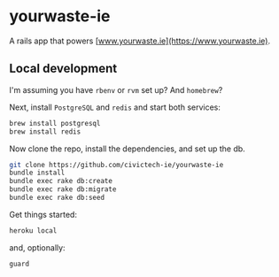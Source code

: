 # yourwaste-ie

A rails app that powers [www.yourwaste.ie](https://www.yourwaste.ie).

## Local development

I'm assuming you have `rbenv` or `rvm` set up? And `homebrew`?

Next, install `PostgreSQL` and `redis` and start both services:

```bash
brew install postgresql
brew install redis
```

Now clone the repo, install the dependencies, and set up the db.

```bash
git clone https://github.com/civictech-ie/yourwaste-ie
bundle install
bundle exec rake db:create
bundle exec rake db:migrate
bundle exec rake db:seed
```

Get things started:

```bash
heroku local
```

and, optionally:

```bash
guard
```
